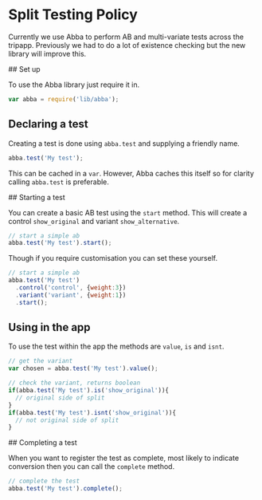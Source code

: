 # Split Testing Policy

Currently we use Abba to perform AB and multi-variate tests across the tripapp. Previously we had to do a lot of existence checking but the new library will improve this.

## Set up

To use the Abba library just require it in.

```javascript
var abba = require('lib/abba');
```

## Declaring a test

Creating a test is done using `abba.test` and supplying a friendly name.

```javascript
abba.test('My test');
```

This can be cached in a `var`. However, Abba caches this itself so for clarity calling `abba.test` is preferable.


## Starting a test

You can create a basic AB test using the `start` method. This will create a control `show_original` and variant `show_alternative`.

```javascript
// start a simple ab
abba.test('My test').start();
```

Though if you require customisation you can set these yourself.

```javascript
// start a simple ab
abba.test('My test')
  .control('control', {weight:3})
  .variant('variant', {weight:1})
  .start();
```

## Using in the app

To use the test within the app the methods are `value`, `is` and `isnt`.

```javascript
// get the variant
var chosen = abba.test('My test').value();

// check the variant, returns boolean
if(abba.test('My test').is('show_original')){
  // original side of split
}
if(abba.test('My test').isnt('show_original')){
  // not original side of split
}
```

## Completing a test

When you want to register the test as complete, most likely to indicate conversion then you can call the `complete` method.

```javascript
// complete the test
abba.test('My test').complete();
```
